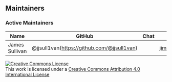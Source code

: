 ## Maintainers

### Active Maintainers
| Name | GitHub | Chat | email |
|------|--------|------|------|
|James Sullivan |	@jjsull1van(https://github.com/@jjsull1van) |   |  jim.sullivan@theblockchainacademy.com

<a rel="license" href="http://creativecommons.org/licenses/by/4.0/"><img alt="Creative Commons License" style="border-width:0" src="https://i.creativecommons.org/l/by/4.0/88x31.png" /></a><br />This work is licensed under a <a rel="license" href="http://creativecommons.org/licenses/by/4.0/">Creative Commons Attribution 4.0 International License</a>
